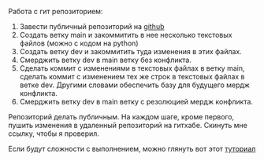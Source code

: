 Работа с гит репозиторием:
1. Завести публичный репозиторий на [github](https://github.com/)
2. Создать ветку main и закоммитить в нее несколько текстовых файлов (можно с кодом на python)
3. Создать ветку dev и закоммитить туда изменения в этих файлах.
4. Смерджить ветку dev в main ветку без конфликта.
5. Сделать коммит с изменениями в текстовых файлах в ветку main, сделать коммит с изменением тех же строк в текстовых файлах в ветке dev. Другими словами обеспечить базу для будущего мердж конфликта.
6. Смерджить ветку dev в main ветку с резолюцией мердж конфликта.

Репозиторий делать публичным. 
На каждом шаге, кроме первого, пушить изменения в удаленный репозиторий на гитхабе. 
Скинуть мне ссылку, чтобы я проверил.

Если будут сложности с выполнением, можно глянуть вот этот [туториал](https://vk.com/wall-166630869_160353) 